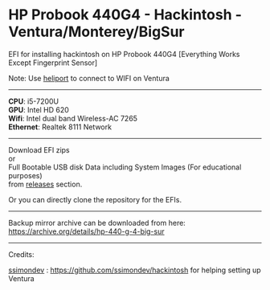 # HP Probook 440G4 - Hackintosh - Ventura/Monterey/BigSur
EFI for installing hackintosh on HP Probook 440G4 
 [Everything Works Except Fingerprint Sensor]

  Note: Use [heliport](https://github.com/OpenIntelWireless/HeliPort) to connect to WIFI on Ventura
 <hr></hr>
 
**CPU**: i5-7200U<br>
**GPU**: Intel HD 620<br>
**Wifi**: Intel dual band Wireless-AC 7265<br>
**Ethernet**: Realtek 8111 Network

<hr></hr>

Download EFI zips <br> or <br> Full Bootable USB disk Data including System Images (For educational purposes) <br> from [releases](https://github.com/akhil-rana/Hackintosh-HP-Probook-440-G4/releases) section.

Or you can directly clone the repository for the EFIs.
<hr></hr>


Backup mirror archive can be downloaded from here: https://archive.org/details/hp-440-g-4-big-sur

<hr></hr>

Credits:

[ssimondev](https://github.com/ssimondev/) : https://github.com/ssimondev/hackintosh for helping setting up Ventura 
